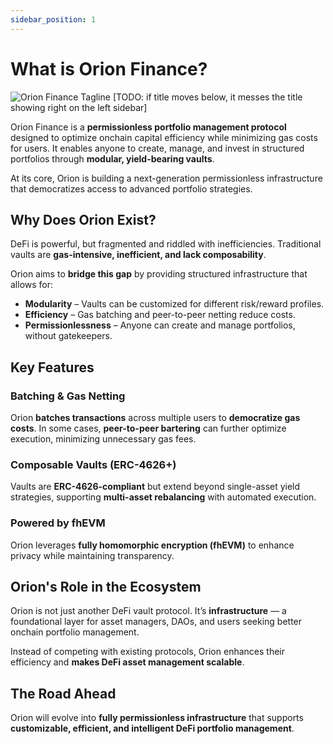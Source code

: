 ```yaml
---
sidebar_position: 1
---
```

# What is Orion Finance? 

![Orion Finance Tagline](/img/tagline_white.png)
[TODO: if title moves below, it messes the title showing right on the left sidebar]

Orion Finance is a **permissionless portfolio management protocol** designed to optimize onchain capital efficiency while minimizing gas costs for users. It enables anyone to create, manage, and invest in structured portfolios through **modular, yield-bearing vaults**.

At its core, Orion is building a next-generation permissionless infrastructure that democratizes access to advanced portfolio strategies.


## Why Does Orion Exist?

DeFi is powerful, but fragmented and riddled with inefficiencies. Traditional vaults are **gas-intensive, inefficient, and lack composability**.

Orion aims to **bridge this gap** by providing structured infrastructure that allows for:
- **Modularity** – Vaults can be customized for different risk/reward profiles.  
- **Efficiency** – Gas batching and peer-to-peer netting reduce costs.  
- **Permissionlessness** – Anyone can create and manage portfolios, without gatekeepers.  


## Key Features

### Batching & Gas Netting  
Orion **batches transactions** across multiple users to **democratize gas costs**. In some cases, **peer-to-peer bartering** can further optimize execution, minimizing unnecessary gas fees.

### Composable Vaults (ERC-4626+)  
Vaults are **ERC-4626-compliant** but extend beyond single-asset yield strategies, supporting **multi-asset rebalancing** with automated execution.

### Powered by fhEVM  
Orion leverages **fully homomorphic encryption (fhEVM)** to enhance privacy while maintaining transparency.

## Orion's Role in the Ecosystem

Orion is not just another DeFi vault protocol. It’s **infrastructure** — a foundational layer for asset managers, DAOs, and users seeking better onchain portfolio management.

Instead of competing with existing protocols, Orion enhances their efficiency and **makes DeFi asset management scalable**.

## The Road Ahead

Orion will evolve into **fully permissionless infrastructure** that supports **customizable, efficient, and intelligent DeFi portfolio management**.
